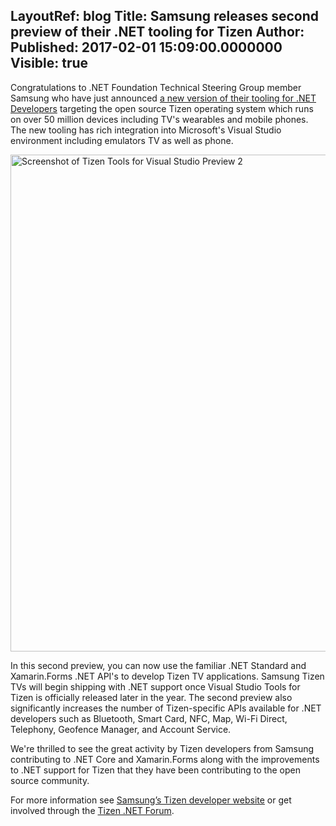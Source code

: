 LayoutRef: blog
Title: Samsung releases second preview of their .NET tooling for Tizen
Author: 
Published: 2017-02-01 15:09:00.0000000
Visible: true
---
<p>Congratulations to .NET Foundation Technical Steering Group member Samsung who have just announced <a href="https://developer.tizen.org/development/preview">a new version of their tooling for .NET Developers</a> targeting the open source Tizen operating system which runs on over 50 million devices including TV's wearables and mobile phones. The new tooling has rich integration into Microsoft's Visual Studio environment including emulators TV as well as phone.</p>

<p><img src="assets/posts/tizen-preview-2.png" width="795" alt="Screenshot of Tizen Tools for Visual Studio Preview 2" /></p>

<p>In this second preview, you can now use the familiar .NET Standard and Xamarin.Forms .NET API's to develop Tizen TV applications. Samsung Tizen TVs will begin shipping with .NET support once Visual Studio Tools for Tizen is officially released later in the year. The second preview also significantly increases the number of Tizen-specific APIs available for .NET developers such as Bluetooth, Smart Card, NFC, Map, Wi-Fi Direct, Telephony, Geofence Manager, and Account Service.</p>

<p>We're thrilled to see the great activity by Tizen developers from Samsung contributing to .NET Core and Xamarin.Forms along with the improvements to .NET support for Tizen that they have been contributing to the open source community.</p>

<p>For more information see <a href="https://developer.tizen.org/development/preview">Samsung’s Tizen developer website</a> or get involved through the <a href="https://developer.tizen.org/forums/tizen-.net/active">Tizen .NET Forum</a>.</p>
